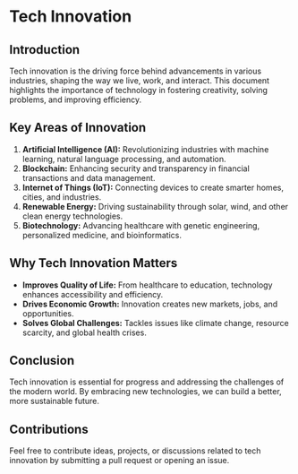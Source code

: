 # Tech Innovation

## Introduction
Tech innovation is the driving force behind advancements in various industries, shaping the way we live, work, and interact. This document highlights the importance of technology in fostering creativity, solving problems, and improving efficiency.

## Key Areas of Innovation
1. **Artificial Intelligence (AI):** Revolutionizing industries with machine learning, natural language processing, and automation.
2. **Blockchain:** Enhancing security and transparency in financial transactions and data management.
3. **Internet of Things (IoT):** Connecting devices to create smarter homes, cities, and industries.
4. **Renewable Energy:** Driving sustainability through solar, wind, and other clean energy technologies.
5. **Biotechnology:** Advancing healthcare with genetic engineering, personalized medicine, and bioinformatics.

## Why Tech Innovation Matters
- **Improves Quality of Life:** From healthcare to education, technology enhances accessibility and efficiency.
- **Drives Economic Growth:** Innovation creates new markets, jobs, and opportunities.
- **Solves Global Challenges:** Tackles issues like climate change, resource scarcity, and global health crises.

## Conclusion
Tech innovation is essential for progress and addressing the challenges of the modern world. By embracing new technologies, we can build a better, more sustainable future.

## Contributions
Feel free to contribute ideas, projects, or discussions related to tech innovation by submitting a pull request or opening an issue.
